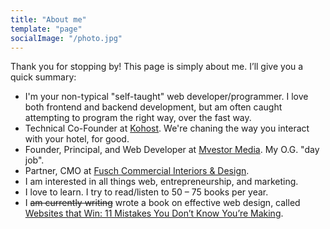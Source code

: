 ```yaml
---
title: "About me"
template: "page"
socialImage: "/photo.jpg"
---
```


Thank you for stopping by! This page is simply about me. I’ll give you a quick summary:

- I'm your non-typical "self-taught" web developer/programmer. I love both frontend and backend development, but am often caught attempting to program the right way, over the fast way.
- Technical Co-Founder at [Kohost](https://kohost.io). We're chaning the way you interact with your hotel, for good.
- Founder, Principal, and Web Developer at [Mvestor Media](https://mvestormedia.com). My O.G. "day job".
- Partner, CMO at [Fusch Commercial Interiors & Design](https://fcidesign.com).
- I am interested in all things web, entrepreneurship, and marketing.
- I love to learn. I try to read/listen to 50 – 75 books per year.
- I ~~am currently writing~~ wrote a book on effective web design, called [Websites that Win: 11 Mistakes You Don’t Know You’re Making](https://www.amazon.com/Websites-that-Win-Ian-Rogers/dp/1517005639/).
